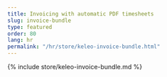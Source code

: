 ```yaml
---
title: Invoicing with automatic PDF timesheets
slug: invoice-bundle
type: featured
order: 80
lang: hr
permalink: "/hr/store/keleo-invoice-bundle.html"
---
```


{% include store/keleo-invoice-bundle.md %}
